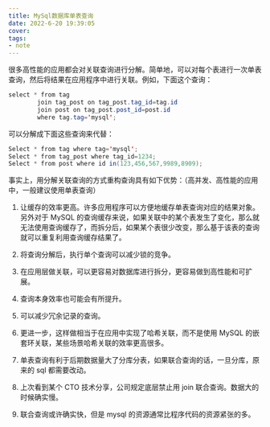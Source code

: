 ```yaml
---
title: MySql数据库单表查询
date: 2022-6-20 19:39:05
cover: 
tags:
- note
---
```

很多高性能的应用都会对关联查询进行分解。简单地，可以对每个表进行一次单表查询，然后将结果在应用程序中进行关联。例如，下面这个查询：

```java
select * from tag
        join tag_post on tag_post.tag_id=tag.id
        join post on tag_post.post_id=post.id
        where tag.tag='mysql';
```
可以分解成下面这些查询来代替：

```java
Select * from tag where tag='mysql';
Select * from tag_post where tag_id=1234;
Select * from post where id in(123,456,567,9989,8909);
```

事实上，用分解关联查询的方式重构查询具有如下优势：（高并发、高性能的应用中，一般建议使用单表查询）
1. 让缓存的效率更高。许多应用程序可以方便地缓存单表查询对应的结果对象。另外对于 MySQL 的查询缓存来说，如果关联中的某个表发生了变化，那么就无法使用查询缓存了，而拆分后，如果某个表很少改变，那么基于该表的查询就可以重复利用查询缓存结果了。

2. 将查询分解后，执行单个查询可以减少锁的竞争。

3. 在应用层做关联，可以更容易对数据库进行拆分，更容易做到高性能和可扩展。

4. 查询本身效率也可能会有所提升。

5. 可以减少冗余记录的查询。

6. 更进一步，这样做相当于在应用中实现了哈希关联，而不是使用 MySQL 的嵌套环关联，某些场景哈希关联的效率更高很多。

7. 单表查询有利于后期数据量大了分库分表，如果联合查询的话，一旦分库，原来的 sql 都需要改动。

8. 上次看到某个 CTO 技术分享，公司规定底层禁止用 join 联合查询。数据大的时候确实慢。

9. 联合查询或许确实快，但是 mysql 的资源通常比程序代码的资源紧张的多。

